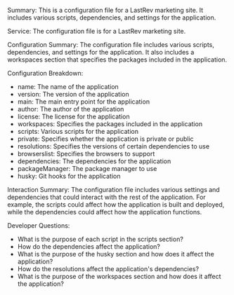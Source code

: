 Summary:
This is a configuration file for a LastRev marketing site. It includes various scripts, dependencies, and settings for the application.

Service:
The configuration file is for a LastRev marketing site.

Configuration Summary:
The configuration file includes various scripts, dependencies, and settings for the application. It also includes a workspaces section that specifies the packages included in the application.

Configuration Breakdown:
- name: The name of the application
- version: The version of the application
- main: The main entry point for the application
- author: The author of the application
- license: The license for the application
- workspaces: Specifies the packages included in the application
- scripts: Various scripts for the application
- private: Specifies whether the application is private or public
- resolutions: Specifies the versions of certain dependencies to use
- browserslist: Specifies the browsers to support
- dependencies: The dependencies for the application
- packageManager: The package manager to use
- husky: Git hooks for the application

Interaction Summary:
The configuration file includes various settings and dependencies that could interact with the rest of the application. For example, the scripts could affect how the application is built and deployed, while the dependencies could affect how the application functions.

Developer Questions:
- What is the purpose of each script in the scripts section?
- How do the dependencies affect the application?
- What is the purpose of the husky section and how does it affect the application?
- How do the resolutions affect the application's dependencies?
- What is the purpose of the workspaces section and how does it affect the application?